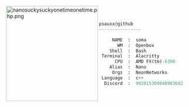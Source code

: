 <img src="https://avatars.githubusercontent.com/u/73025329?s=400&u=90cb642cf04eb60e1b5210dfc4592071aa64b0dd&v=4" align="left" src="https://i.pinimg.com/originals/96/a0/fc/96a0fce84427fedab035cc02f68332a3.jpg" alt="nanosuckysuckyonetimeonetime.php.png" width="250" height="260">

```py


psauxx@github
----------------

     NAME  :  soma
       WM  :  Openbox
    Shell  :  Bash
 Terminal  :  Alacritty
      CPU  :  AMD FX(tm)-6300
    Alias  :  Nano
     Orgs  :  NeonNetworks
 Language  :  c++
  Discord  :  902015309848903682
  
```
